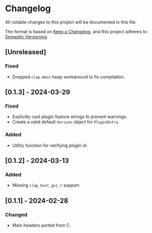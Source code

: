 # Changelog

All notable changes to this project will be documented in this file.

The format is based on [Keep a Changelog](https://keepachangelog.com/en/1.0.0/),
and this project adheres to [Semantic Versioning](https://semver.org/spec/v2.0.0.html).

## [Unreleased]
### Fixed
* Dropped `clap.Host` heap workaround to fix compilation.

## [0.1.3] - 2024-03-29
### Fixed
* Explicitly cast plugin feature strings to prevent warnings.
* Create a valid default `Version` object for `PluginEntry`.
### Added
* Utility function for verifying plugin id.

## [0.1.2] - 2024-03-13
### Added
* Missing `clap_host_gui_t` support.

## [0.1.1] - 2024-02-28
### Changed
* Main headers ported from C.

